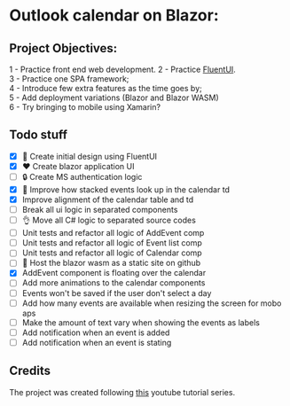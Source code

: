 # Outlook calendar on Blazor:


## Project Objectives:

1 - Practice front end web development.
2 - Practice [FluentUI](https://developer.microsoft.com/en-us/fluentui). \
3 - Practice one SPA framework; \
4 - Introduce few extra features as the time goes by; \
5 - Add deployment variations (Blazor and Blazor WASM) \
6 - Try bringing to mobile using Xamarin?

## Todo stuff
- [x] :art: Create initial design using FluentUI
- [x] :heart: Create blazor application UI
- [ ] :lock: Create MS authentication logic
- [x] :sparkling_heart: Improve how stacked events look up in the calendar td
- [x] Improve alignment of the calendar table and td
- [ ] Break all ui logic in separated components
- [ ] :ok_hand: Move all C# logic to separated source codes
- [ ] Unit tests and refactor all logic of AddEvent comp
- [ ] Unit tests and refactor all logic of Event list comp
- [ ] Unit tests and refactor all logic of Calendar comp
- [ ] :rocket: Host the blazor wasm as a static site on github
- [x] AddEvent component is floating over the calendar
- [ ] Add more animations to the calendar components
- [ ] Events won't be saved if the user don't select a day
- [ ] Add how many events are available when resizing the screen for mobo aps
- [ ] Make the amount of text vary when showing the events as labels
- [ ] Add notification when an event is added
- [ ] Add notification when an event is stating

## Credits

The project was created following [this](https://www.youtube.com/playlist?list=PLFJQnCcZXWjv89uDubYW7NniK8mEl4sWQ) youtube tutorial series.

